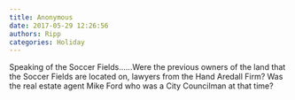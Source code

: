 ```yaml
---
title: Anonymous
date: 2017-05-29 12:26:56
authors: Ripp
categories: Holiday
---
```


 Speaking of the Soccer Fields......Were the previous owners of the land that the Soccer Fields are located on, lawyers from the Hand Aredall Firm?  Was the real estate agent Mike Ford who was a City Councilman at that time?